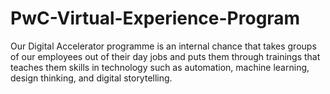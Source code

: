 # PwC-Virtual-Experience-Program
Our Digital Accelerator programme is an internal chance that takes groups of our employees out of their day jobs and puts them through  trainings that teaches them skills in technology such as automation, machine learning, design thinking, and digital storytelling. 

